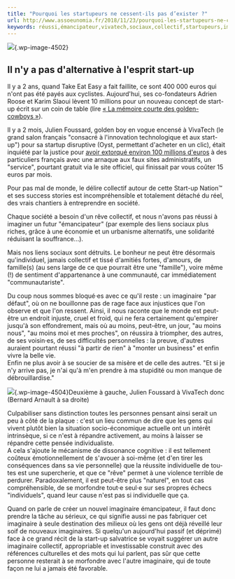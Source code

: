 ```yaml
---
title: "Pourquoi les startupeurs ne cessent-ils pas d’exister ?"
url: http://www.assoeunomia.fr/2018/11/23/pourquoi-les-startupeurs-ne-cessent-ils-pas-dexister/
keywords: réussi,émancipateur,vivatech,sociaux,collectif,startupeurs,imaginaire,startup,dexister,cessentils,rêve,répandre,peutêtre
---
```

![](http://www.assoeunomia.fr/wp-content/uploads/2019/02/Equipe-HEC-Lausanne-Team.jpg){.wp-image-4502}

Il n'y a pas d'alternative à l'esprit start-up
----------------------------------------------

Il y a 2 ans, quand Take Eat Easy a fait faillite, ce sont 400 000 euros qui n'ont pas été payés aux cyclistes. Aujourd'hui, ses co-fondateurs Adrien Roose et Karim Slaoui lèvent 10 millions pour un nouveau concept de start-up écrit sur un coin de table (lire [« La mémoire courte des golden-cowboys »](https://plus.lesoir.be/187230/article/2018-10-29/la-memoire-courte-des-golden-cowboys)).

Il y a 2 mois, Julien Foussard, golden boy en vogue encensé à VivaTech (le grand salon français "consacré à l'innovation technologique et aux start-up") pour sa startup disruptive (Oyst, permettant d'acheter en un clic), était inquiété par la justice pour [avoir extorqué environ 100 millions d'euros](https://www.lemonde.fr/societe/article/2018/09/17/julien-foussard-le-sulfureux-golden-boy-des-demarches-administratives-en-ligne_5356213_3224.html) à des particuliers français avec une arnaque aux faux sites administratifs, un "service", pourtant gratuit via le site officiel, qui finissait par vous coûter 15 euros par mois.

Pour pas mal de monde, le délire collectif autour de cette Start-up Nation™ et ses success stories est incompréhensible et totalement détaché du réel, des vrais chantiers à entreprendre en société.

Chaque société a besoin d'un rêve collectif, et nous n'avons pas réussi à imaginer un futur "émancipateur" (par exemple des liens sociaux plus riches, grâce à une économie et un urbanisme alternatifs, une solidarité réduisant la souffrance...).

Mais nos liens sociaux sont détruits. Le bonheur ne peut être désormais qu'individuel, jamais collectif et tissé d'amitiés fortes, d'amours, de famille(s) (au sens large de ce que pourrait être une "famille"), voire même (!) de sentiment d'appartenance à une communauté, car immédiatement "communautariste".

Du coup nous sommes bloqué·es avec ce qu'il reste : un imaginaire "par défaut", où on ne bouillonne pas de rage face aux injustices que l'on observe et que l'on ressent. Ainsi, il nous raconte que le monde est peut-être un endroit injuste, cruel et froid, qui ne fera certainement qu'empirer jusqu'à son effondrement, mais où au moins, peut-être, un jour, "au moins nous", "au moins moi et mes proches", on réussira à triompher, des autres, de ses voisin·es, de ses difficultés personnelles : la preuve, d'autres auraient pourtant réussi "à partir de rien" à "monter un business" et enfin vivre la belle vie.\
Enfin ne plus avoir à se soucier de sa misère et de celle des autres. "Et si je n'y arrive pas, je n'ai qu'à m'en prendre à ma stupidité ou mon manque de débrouillardise."

![](http://www.assoeunomia.fr/wp-content/uploads/2019/02/innov_award_winners_cover_news-927x510.jpg){.wp-image-4504}Deuxième à gauche, Julien Foussard à VivaTech donc (Bernard Arnault à sa droite)

Culpabiliser sans distinction toutes les personnes pensant ainsi serait un peu à côté de la plaque : c'est un lieu commun de dire que les gens qui vivent plutôt bien la situation socio-économique actuelle ont un intérêt intrinsèque, si ce n'est à répandre activement, au moins à laisser se répandre cette pensée individualiste.\
A cela s'ajoute le mécanisme de dissonance cognitive : il est tellement coûteux émotionnellement de s'avouer à soi-même (et d'en tirer les conséquences dans sa vie personnelle) que la réussite individuelle de tou-tes est une supercherie, et que ce "rêve" permet à une violence terrible de perdurer. Paradoxalement, il est peut-être plus "naturel", en tout cas compréhensible, de se morfondre tout·e seul·e sur ses propres échecs "individuels", quand leur cause n'est pas si individuelle que ça.

Quand on parle de créer un nouvel imaginaire émancipateur, il faut donc prendre la tâche au sérieux, ce qui signifie aussi ne pas fabriquer cet imaginaire à seule destination des milieux où les gens ont déjà réveillé leur soif de nouveaux imaginaires. Si quelqu'un aujourd'hui passif (et déprimé) face à ce grand récit de la start-up salvatrice se voyait suggérer un autre imaginaire collectif, appropriable et investissable construit avec des références culturelles et des mots qui lui parlent, pas sûr que cette personne resterait à se morfondre avec l'autre imaginaire, qui de toute façon ne lui a jamais été favorable.
